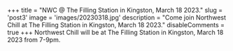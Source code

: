 +++
title = "NWC @ The Filling Station in Kingston, March 18 2023."
slug = 'post3'
image = 'images/20230318.jpg'
description = "Come join Northwest Chill at The Filling Station in Kingston, March 18 2023."
disableComments = true
+++
Northwest Chill will be at The Filling Station in Kingston, March 18 2023 from 7-9pm. 

<!-- ![img](images/20230318.jpg) -->